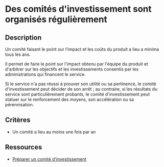 # Des comités d'investissement sont organisés régulièrement

## Description

Un comité faisant le point sur l’impact et les coûts du produit a lieu
a minima tous les ans.

Il permet de faire le point sur l'impact obtenu par l'équipe du produit
et d'arbitrer sur les objectifs et les investissements consentis par les
administrations qui financent le service.

Si le service n'a pas réussi à prouver son utilité ou sa pertinence,
le comité d'investissement peut décider de son arrêt ; au contraire,
si les résultats du service sont particulièrement probants, le comité
d'investissement peut statuer sur le renforcement des moyens, son
accélération ou sa pérennisation.

## Critères

- Un comité a lieu au moins une fois par an

## Ressources

- [Préparer un comité d'investissement](https://doc.incubateur.net/communaute/gerer-son-produit/gestion-au-quotidien/budget/preparer-un-comite-dinvestissement)
